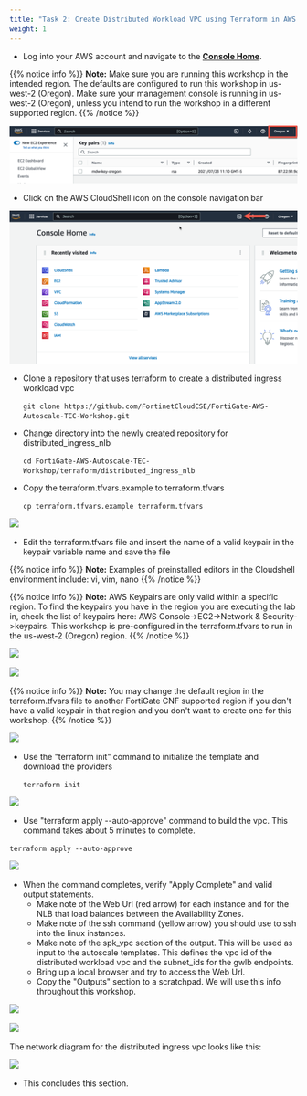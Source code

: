 ```yaml
---
title: "Task 2: Create Distributed Workload VPC using Terraform in AWS Cloudshell"
weight: 1
---
```


* Log into your AWS account and navigate to the [**Console Home**](https://us-west-2.console.aws.amazon.com/console/home?region=us-west-2#).

{{% notice info %}}
**Note:** Make sure you are running this workshop in the intended region. The defaults are configured to run this workshop in us-west-2 (Oregon). Make sure your management console is running in us-west-2 (Oregon), unless you intend to run the workshop in a different supported region.
{{% /notice %}}

![](image-t2-0.png)

* Click on the AWS CloudShell icon on the console navigation bar

![](image-t2-1.png)

* Clone a repository that uses terraform to create a distributed ingress workload vpc

  ``` git clone https://github.com/FortinetCloudCSE/FortiGate-AWS-Autoscale-TEC-Workshop.git ```

* Change directory into the newly created repository for distributed_ingress_nlb

  ``` cd FortiGate-AWS-Autoscale-TEC-Workshop/terraform/distributed_ingress_nlb ```
  
* Copy the terraform.tfvars.example to terraform.tfvars

  ``` cp terraform.tfvars.example terraform.tfvars ```
  
![](image-t2-2.png)

* Edit the terraform.tfvars file and insert the name of a valid keypair in the keypair variable name and save the file

{{% notice info %}}
**Note:** Examples of preinstalled editors in the Cloudshell environment include: vi, vim, nano
{{% /notice %}}

{{% notice info %}}
**Note:** AWS Keypairs are only valid within a specific region. To find the keypairs you have in the region you are executing the lab in, check the list of keypairs here: AWS Console->EC2->Network & Security->keypairs. 
This workshop is pre-configured in the terraform.tfvars to run in the us-west-2 (Oregon) region. 
{{% /notice %}}

![](image-t2-2a.png)

![](image-t2-2b.png)

{{% notice info %}}
**Note:** You may change the default region in the terraform.tfvars file to another FortiGate CNF supported region if you don't have a valid keypair in that region and you don't want to create one for this workshop.
{{% /notice %}}

![](image-t2-3.png)

* Use the "terraform init" command to initialize the template and download the providers

  ``` terraform init ```

![](image-t2-4.png)

* Use "terraform apply --auto-approve" command to build the vpc. This command takes about 5 minutes to complete.

``` terraform apply --auto-approve ```

![](image-t2-5a.png)

* When the command completes, verify "Apply Complete" and valid output statements.
  * Make note of the Web Url (red arrow) for each instance and for the NLB that load balances between the Availability Zones.
  * Make note of the ssh command (yellow arrow) you should use to ssh into the linux instances.
  * Make note of the spk_vpc section of the output. This will be used as input to the autoscale templates. This defines the vpc id of the distributed workload vpc and the subnet_ids for the gwlb endpoints.
  * Bring up a local browser and try to access the Web Url. 
  * Copy the "Outputs" section to a scratchpad. We will use this info throughout this workshop.

![](image-t2-5b.png)

![](image-t2-5c.png)

The network diagram for the distributed ingress vpc looks like this:

![](image-distriuted-ingress-with-nlb.png)

* This concludes this section.
